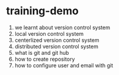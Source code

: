 # training-demo
1. we learnt about version control system
2. local version control system
3. centerlized version control system
4. distributed version control system
5. what is git and git hub
6. how to create repository
7. how to configure user and email with git

